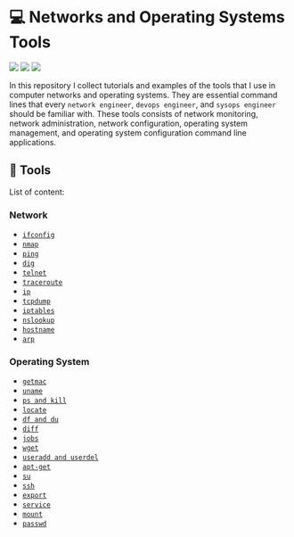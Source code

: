 # :computer: Networks and Operating Systems Tools

![](https://img.shields.io/badge/lang-shell-success)
![](https://img.shields.io/badge/concept-network-red)
![](https://img.shields.io/badge/concept-os-blueviolet)

In this repository I collect tutorials and examples of the tools that I use
in computer networks and operating systems.
They are essential command lines that every ```network engineer```, ```devops engineer```, and ```sysops engineer```
should be familiar with.
These tools consists of network monitoring, network administration, network configuration,
operating system management, and operating system configuration command line applications.

## 	:toolbox: Tools

List of content:

### Network

- [```ifconfig```](./ifconfig/README.md)
- [```nmap```](./nmap/README.md)
- [```ping```](./ping/README.md)
- [```dig```](./dig/README.md)
- [```telnet```](./telnet/README.md)
- [```traceroute```](./traceroute/README.md)
- [```ip```](./ip/README.md)
- [```tcpdump```](./tcpdump/README.md)
- [```iptables```](./iptables/README.md)
- [```nslookup```](./nslookup/README.md)
- [```hostname```](./hostname/README.md)
- [```arp```](./arp/README.md)

### Operating System

- [```getmac```](./getmac/README.md)
- [```uname```](./uname/README.md)
- [```ps and kill```]()
- [```locate```]()
- [```df and du```]()
- [```diff```]()
- [```jobs```]()
- [```wget```]()
- [```useradd and userdel```]()
- [```apt-get```]()
- [```su```]()
- [```ssh```]()
- [```export```]()
- [```service```]()
- [```mount```]()
- [```passwd```]()
